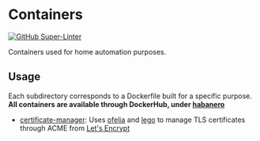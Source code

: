 # Containers
[![GitHub Super-Linter](https://github.com/chili-man/containers/actions/workflows/main.yaml/badge.svg)](https://github.com/marketplace/actions/super-linter)

Containers used for home automation purposes.

## Usage
Each subdirectory corresponds to a Dockerfile built for a specific purpose.
**All containers are available through DockerHub, under [habanero](https://hub.docker.com/u/habanero)**

- [certificate-manager](./certificate-manager):
    Uses [ofelia](https://github.com/mcuadros/ofelia) and [lego](https://github.com/go-acme/lego)
    to manage TLS certificates through ACME from [Let's Encrypt](https://letsencrypt.org/)
